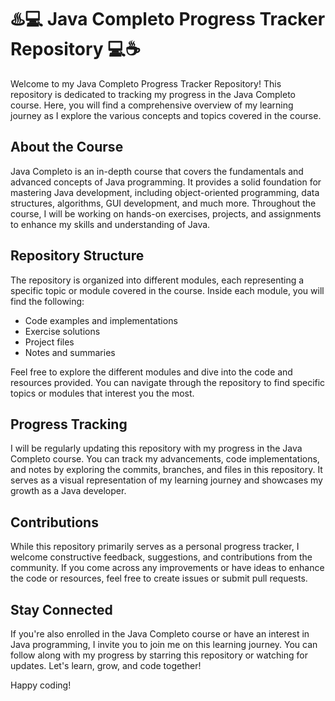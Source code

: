 # ♨️💻 Java Completo Progress Tracker Repository 💻☕️

Welcome to my Java Completo Progress Tracker Repository! This repository is dedicated to tracking my progress in the Java Completo course. Here, you will find a comprehensive overview of my learning journey as I explore the various concepts and topics covered in the course.

## About the Course
Java Completo is an in-depth course that covers the fundamentals and advanced concepts of Java programming. It provides a solid foundation for mastering Java development, including object-oriented programming, data structures, algorithms, GUI development, and much more. Throughout the course, I will be working on hands-on exercises, projects, and assignments to enhance my skills and understanding of Java.

## Repository Structure
The repository is organized into different modules, each representing a specific topic or module covered in the course. Inside each module, you will find the following:

- Code examples and implementations
- Exercise solutions
- Project files
- Notes and summaries

Feel free to explore the different modules and dive into the code and resources provided. You can navigate through the repository to find specific topics or modules that interest you the most.

## Progress Tracking
I will be regularly updating this repository with my progress in the Java Completo course. You can track my advancements, code implementations, and notes by exploring the commits, branches, and files in this repository. It serves as a visual representation of my learning journey and showcases my growth as a Java developer.

## Contributions
While this repository primarily serves as a personal progress tracker, I welcome constructive feedback, suggestions, and contributions from the community. If you come across any improvements or have ideas to enhance the code or resources, feel free to create issues or submit pull requests.

## Stay Connected
If you're also enrolled in the Java Completo course or have an interest in Java programming, I invite you to join me on this learning journey. You can follow along with my progress by starring this repository or watching for updates. Let's learn, grow, and code together!

Happy coding!
